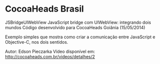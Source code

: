 CocoaHeads Brasil
=================

JSBridgeUIWebView
JavaScript bridge com UIWebView: integrando dois mundos
Código desenvolvido para CocoaHeads Goiânia (15/05/2014)

Exemplo simples que mostra como criar a comunicação entre JavaScript e Objective-C, nos dois sentidos.

Autor: Edson Pieczarka
Vídeo disponível em: http://cocoaheads.com.br/videos/detalhes/2